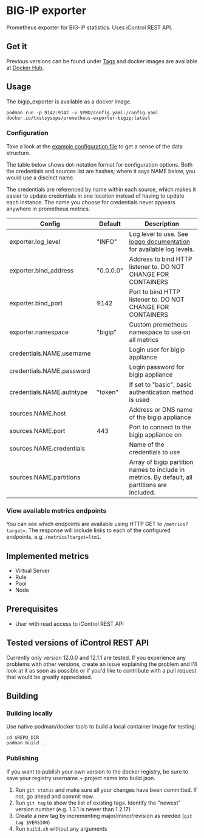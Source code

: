 # BIG-IP exporter
Prometheus exporter for BIG-IP statistics. Uses iControl REST API.

## Get it
Previous versions can be found under [Tags](https://github.com/txst-sysops/prometheus-exporter-bigip/tags) and docker images are available at [Docker Hub](https://hub.docker.com/r/txstsysops/prometheus-exporter-bigip/tags).

## Usage
The bigip_exporter is available as a docker image.
```
podman run -p 9142:9142 -v $PWD/config.yaml:/config.yaml docker.io/txstsysops/prometheus-exporter-bigip:latest
```

### Configuration

Take a look at the [example configuration file](https://github.com/txst-sysops/prometheus-exporter-bigip/blob/master/config.example.yaml) to get a sense of the data structure.

The table below shows dot-notation format for configuration options. Both the credentials and sources list are hashes; where it says NAME below, you would use a discinct name.

The credentials are referenced by name within each source, which makes it easier to update 
credentials in one location instead of having to update each instance. The name you choose 
for credentials never appears anywhere in prometheus metrics.

Config | Default | Description
-------|---------|-------------
exporter.log_level | "INFO" | Log level to use. See [loggo documentation](https://github.com/juju/loggo?tab=readme-ov-file#type-level) for available log levels.
exporter.bind_address | "0.0.0.0" | Address to bind HTTP listener to. DO NOT CHANGE FOR CONTAINERS
exporter.bind_port | 9142 | Port to bind HTTP listener to. DO NOT CHANGE FOR CONTAINERS
exporter.namespace | "bigip" | Custom prometheus namespace to use on all metrics
credentials.NAME.username |  | Login user for bigip appliance
credentials.NAME.password |  | Login password for bigip appliance
credentials.NAME.authtype | "token" | If set to "basic", basic authentication method is used
sources.NAME.host |  | Address or DNS name of the bigip appliance
sources.NAME.port | 443 | Port to connect to the bigip appliance on
sources.NAME.credentials |  | Name of the credentials to use
sources.NAME.partitions |  | Array of bigip partition names to include in metrics. By default, all partitions are included.

### View available metrics endpoints
You can see which endpoints are available using HTTP GET to `/metrics?target=`. The response will include links to each of the configured endpoints, e.g. `/metrics?target=ltm1`.

## Implemented metrics
* Virtual Server
* Rule
* Pool
* Node

## Prerequisites
* User with read access to iControl REST API

## Tested versions of iControl REST API
Currently only version 12.0.0 and 12.1.1 are tested. If you experience any problems with other versions, create an issue explaining the problem and I'll look at it as soon as possible or if you'd like to contribute with a pull request that would be greatly appreciated.

## Building
### Building locally
Use native podman/docker tools to build a local container image for testing:
```
cd $REPO_DIR
podman build .
```

### Publishing
If you want to publish your own version to the docker registry, be sure to save your registry username + project name into build.json.

1. Run `git status` and make sure all your changes have been committed. If not, go ahead and commit now.
2. Run `git tag` to show the list of existing tags. Identify the "newest" version number (e.g. 1.3.1 is newer than 1.2.17)
3. Create a new tag by incrementing major/minor/revision as needed (`git tag $VERSION`)
4. Run `build.sh` without any arguments

